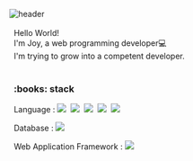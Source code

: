 ![header](https://capsule-render.vercel.app/api?type=Cylinder&color=F4BBBB&height=120&section=header&text=Joy💕&fontSize=30&animation=twinkling)
<br><br> 
&nbsp; Hello World! <br> 
&nbsp; I'm Joy, a web programming developer:computer: <br>
&nbsp; I'm trying to grow into a competent developer.
<br><br>

<h3>&nbsp; :books: stack</h3>
<p>
&nbsp; Language :
<img src="https://img.shields.io/badge/Java-007396?style=flat-square&logo=Java&logoColor=white"/></a>&nbsp 
<img src="https://img.shields.io/badge/JavaScript-F7DF1E?style=flat-square&logo=javaScript&logoColor=white"/></a>&nbsp 
<img src="https://img.shields.io/badge/jQuery-0769AD?style=flat-square&logo=jQuery&logoColor=white"/></a>&nbsp 
<img src="https://img.shields.io/badge/HTML5-E34F26?style=flat-square&logo=html5&logoColor=white"/></a>&nbsp 
<img src="https://img.shields.io/badge/CSS3-1572B6?style=flat-square&logo=css3&logoColor=white"/></a>&nbsp 
</p>
<p>
&nbsp; Database : 
<img src="https://img.shields.io/badge/Oracle-F80000?style=flat-square&logo=Oracle&logoColor=white"/></a>&nbsp
</p>
<p>
&nbsp; Web Application Framework : 
<img src="https://img.shields.io/badge/Spring-6DB33F?style=flat-square&logo=Spring&logoColor=white"/></a>&nbsp
</p>
<!--
**joyeeek/joyeeek** is a ✨ _special_ ✨ repository because its `README.md` (this file) appears on your GitHub profile.

Here are some ideas to get you started:

- 🔭 I’m currently working on ...
- 🌱 I’m currently learning ...
- 👯 I’m looking to collaborate on ...
- 🤔 I’m looking for help with ...
- 💬 Ask me about ...
- 📫 How to reach me: ...
- 😄 Pronouns: ...
- ⚡ Fun fact: ...
-->
